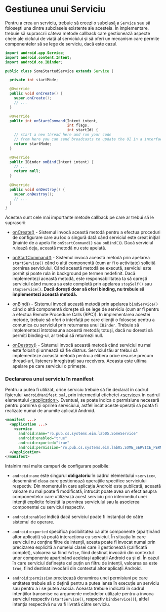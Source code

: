 # Gestiunea unui Serviciu

Pentru a crea un serviciu, trebuie să creezi o subclasă a `Service` sau să folosești una dintre subclasele existente ale acesteia. În implementare, trebuie să suprascrii câteva metode callback care gestionează aspecte cheie ale ciclului de viață al serviciului și să oferi un mecanism care permite componentelor să se lege de serviciu, dacă este cazul.


``` java
import android.app.Service;
import android.content.Intent;
import android.os.IBinder;

public class SomeStartedService extends Service {

  private int startMode;

  @Override
  public void onCreate() {
    super.onCreate();
    // ...
  }

  @Override
  public int onStartCommand(Intent intent, 
                            int flags,
                            int startId) {
    // start a new thread here and run your code
    // from here you can send broadcasts to update the UI in a interface
    return startMode;
  }

  @Override
  public IBinder onBind(Intent intent) {
    // ...
    return null;
  }
  
  @Override
  public void onDestroy() {
    super.onDestroy();
    // ...
  }
}
```

Acestea sunt cele mai importante metode callback pe care ar trebui să le suprascrii:

-   [onCreate()](http://developer.android.com/reference/android/app/Service.html#onCreate%28%29) -
    Sistemul invocă această metodă pentru a efectua proceduri de configurare care au loc o singură dată când serviciul este creat inițial (înainte de a apela fie `onStartCommand()` sau `onBind()`). Dacă serviciul rulează deja, această metodă nu este apelată.

-   [onStartCommand()](http://developer.android.com/reference/android/app/Service.html#onStartCommand%28android.content.Intent,%20int,%20int%29) -
    Sistemul invocă această metodă prin apelarea `startService()` când o altă componentă (cum ar fi o activitate) solicită pornirea serviciului. Când această metodă se execută, serviciul este pornit și poate rula în background pe termen nedefinit. Dacă implementezi această metodă, este responsabilitatea ta să oprești serviciul când munca sa este completă prin apelarea `stopSelf()` sau `stopService()`. **Dacă dorești doar să oferi binding, nu trebuie să implementezi această metodă.**
    
-   [onBind()](http://developer.android.com/reference/android/app/Service.html#onBind%28android.content.Intent%29) -
    Sistemul invocă această metodă prin apelarea `bindService()` când o altă componentă dorește să se lege de serviciu (cum ar fi pentru a efectua Remote Procedure Calls (RPC)). În implementarea acestei metode, trebuie să oferi o interfață pe care clienții o folosesc pentru a comunica cu serviciul prin returnarea unui `IBinder`. Trebuie să implementezi întotdeauna această metodă; totuși, dacă nu dorești să permiți binding-ul, ar trebui să returnezi null.

-   [onDestroy()](http://developer.android.com/reference/android/app/Service.html#onDestroy%28%29) -
    Sistemul invocă această metodă când serviciul nu mai este folosit și urmează să fie distrus. Serviciul tău ar trebui să implementeze această metodă pentru a elibera orice resurse precum thread-uri, listeners înregistrați sau receivers. Aceasta este ultima apelare pe care serviciul o primește.


### Declararea unui serviciu în manifest

Pentru a putea fi utilizat, orice serviciu trebuie să fie declarat în
cadrul fișierului `AndroidManifest.xml`, prin intermediul etichetei
[\<service>](http://developer.android.com/guide/topics/manifest/service-element.html)
în cadrul elementului
[\<application>](http:*developer.android.com/guide/topics/manifest/application-element.html).
Eventual, se poate indica o permisiune necesară pentru pornirea și
oprirea serviciului, astfel încât aceste operații să poată fi realizate
numai de anumite aplicații Android.

``` xml
<manifest ...>
  <application ...>
    <service
      android:name="ro.pub.cs.systems.eim.lab05.SomeService"
      android:enabled="true"
      android:exported="true"
      android:permission="ro.pub.cs.systems.eim.lab05.SOME_SERVICE_PERMISSION" />
  </application>
</manifest>
```

Intalnim mai multe campuri de configurare posibile:

* `android:name`
este singurul **obligatoriu** în cadrul elementului `<service>`,
desemnând clasa care gestionează operațiile specifice serviciului
respectiv. Din momentul în care aplicația Android este publicată,
această valoare nu mai poate fi modificată, întrucât poate avea un efect
asupra componentelor care utilizează acest serviciu prin intermediul
unei intenții explicite folosită la pornirea serviciului sau la
asocierea componentei cu serviciul respectiv.


* `android:enabled` indică dacă serviciul poate fi instanțiat de
către sistemul de operare.

* `android:exported` specifică posibilitatea ca alte componente
(aparținând altor aplicații) să poată interacționa cu serviciul. În
situația în care serviciul nu conține filtre de intenții, acesta poate
fi invocat numai prin precizarea explicită a numelui clasei care îl
gestionează (calificată complet), valoarea sa fiind `false`, fiind
destinat invocării din contextul unor componente aparținând aceleiași
aplicații Android ca și el. În cazul în care serviciul definește cel
puțin un filtru de intenții, valoarea sa este `true`, fiind destinat
invocării din contextul altor aplicații Android.

* `android:permission` precizează denumirea unei permisiuni pe
care entitatea trebuie să o dețină pentru a putea lansa în execuție un
serviciu sau pentru a i se putea asocia. Aceasta trebuie indicată în
cadrul intențiilor transmise ca argumente metodelor utilizate pentru a
invoca serviciul respectiv (`startService()`, respectiv
`bindService()`), altfel intenția respectivă nu va fi livrată către
serviciu.
